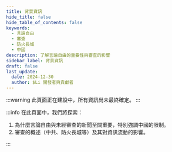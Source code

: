 ```yaml
---
title: 背景資訊
hide_title: false
hide_table_of_contents: false
keywords:
  - 言論自由
  - 審查
  - 防火長城
  - 中國
description: 了解言論自由的重要性與審查的影響
sidebar_label: 背景資訊
draft: false
last_update:
  date: 2024-12-30
  author: $Li 開發者與貢獻者
---
```


:::warning
此頁面正在建設中，所有資訊尚未最終確定。
:::

:::info
在此頁面中，我們將探索：

1. 為什麼言論自由與未經審查的新聞至關重要，特別強調中國的限制。
2. 審查的概述（中共、防火長城等）及其對資訊流動的影響。

:::
